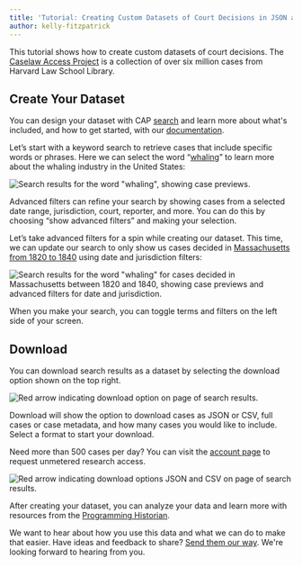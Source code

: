 ```yaml
---
title: 'Tutorial: Creating Custom Datasets of Court Decisions in JSON and CSV'
author: kelly-fitzpatrick
---
```

This tutorial shows how to create custom datasets of court decisions. The [Caselaw Access Project](https://case.law/) is a collection of over six million cases from Harvard Law School Library.

## Create Your Dataset 

You can design your dataset with CAP [search](https://case.law/search/) and learn more about what's included, and how to get started, with our [documentation](https://case.law/docs/site_features/search).

Let’s start with a keyword search to retrieve cases that include specific words or phrases. Here we can select the word “[whaling](https://case.law/search/#/cases?page=1&search=whaling&ordering=relevance)” to learn more about the whaling industry in the United States:

![Search results for the word "whaling", showing case previews.](https://lil-blog-media.s3.amazonaws.com/1-TYZ.png)

Advanced filters can refine your search by showing cases from a selected date range, jurisdiction, court, reporter, and more. You can do this by choosing “show advanced filters” and making your selection.  

Let’s take advanced filters for a spin while creating our dataset. This time, we can update our search to only show us cases decided in [Massachusetts from 1820 to 1840](https://case.law/search/#/cases?page=1&search=whaling&decision_date_min=1820-01-01&decision_date_max=1840-12-31&jurisdiction=mass&ordering=relevance) using date and jurisdiction filters: 

![Search results for the word "whaling" for cases decided in Massachusetts between 1820 and 1840, showing case previews and advanced filters for date and jurisdiction.](https://lil-blog-media.s3.amazonaws.com/2-D72.png)

When you make your search, you can toggle terms and filters on the left side of your screen. 

## Download

You can download search results as a dataset by selecting the download option shown on the top right. 

![Red arrow indicating download option on page of search results.](https://lil-blog-media.s3.amazonaws.com/3-D7X.png)

Download will show the option to download cases as JSON or CSV, full cases or case metadata, and how many cases you would like to include. Select a format to start your download. 

Need more than 500 cases per day? You can visit the [account page](https://case.law/user/details) to request unmetered research access.

![Red arrow indicating download options JSON and CSV on page of search results.](https://lil-blog-media.s3.amazonaws.com/4-34R.png)

After creating your dataset, you can analyze your data and learn more with resources from the [Programming Historian](https://programminghistorian.org/).

We want to hear about how you use this data and what we can do to make that easier. Have ideas and feedback to share? [Send them our way](https://case.law/contact/). We're looking forward to hearing from you.